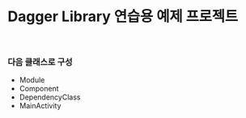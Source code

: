 # Dagger Library 연습용 예제 프로젝트

<br/>

### 다음 클래스로 구성
- Module
- Component
- DependencyClass
- MainActivity
